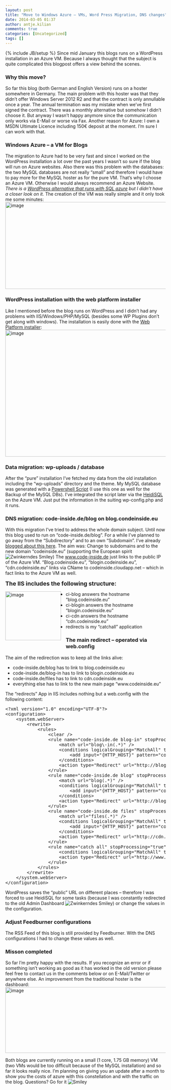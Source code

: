 ```yaml
---
layout: post
title: "Move to Windows Azure – VMs, Word Press Migration, DNS changes"
date: 2014-03-05 01:37
author: antje.kilian
comments: true
categories: [Uncategorized]
tags: []
---
```

{% include JB/setup %}
Since mid January this blogs runs on a WordPress installation in an Azure VM. Because I always thought that the subject is quite complicated this blogpost offers a view behind the scenes.
<h3>Why this move?</h3>
So far this blog (both German and English Version) runs on a hoster somewhere in Germany. The main problem with this hoster was that they didn’t offer Windows Server 2012 R2 and that the contract is only annullable once a year. The annual termination was my mistake when we’ve first signed the contract. There was a monthly alternative but somehow I didn’t choose it. But anyway I wasn’t happy anymore since the communication only works via E-Mail or worse via Fax. Another reason for Azure: I own a MSDN Ultimate Licence including 150€ deposit at the moment. I’m sure I can work with that.
<h3>Windows Azure – a VM for Blogs</h3>
The migration to Azure had to be very fast and since I worked on the WordPress installation a lot over the past years I wasn’t so sure if the blog will run on Azure websites. Also there was this problem with the databases: the two MySQL databases are not really “small” and therefore I would have to pay more for the MySQL hoster as for the pure VM. That’s why I choose an Azure VM. Otherwise I would always recommend an Azure Website. <i>There is a <a href="http://wordpress.brandoo.pl/">WordPress alternative that runs with SQL azure</a> but I didn’t have a closer look on it.
</i> The creation of the VM was really simple and it only took me some minutes:
<img style="background-image: none; padding-top: 0px; padding-left: 0px; padding-right: 0px; border: 0px;" title="image" alt="image" src="http://blog.codeinside.eu/wp-content/uploads/image_thumb1112.png" width="576" height="272" border="0" />
<h3>WordPress installation with the web platform installer</h3>
Like I mentioned before the blog runs on WordPress and I didn’t had any problems with IIS/Windows/PHP/MySQL (besides some WP Plugins don’t get along with windows).
The installation is easily done with the <a href="http://www.microsoft.com/web/downloads/platform.aspx">Web Platform installer</a>:

<img style="background-image: none; padding-top: 0px; padding-left: 0px; padding-right: 0px; border: 0px;" title="image" alt="image" src="http://blog.codeinside.eu/wp-content/uploads/image_thumb1113.png" width="573" height="397" border="0" />
<h3>Data migration: wp-uploads / database</h3>
After the “pure” installation I’ve fetched my data from the old installation including the “wp-uploads” directory and the theme. My MySQL database was generated with a <a href="http://blog.codeinside.eu/2011/06/12/mysql-datenbanken-sichern-ber-powershell/">Powershell Script</a> (I use this one as well for the Backup of the MySQL DBs). I’ve integrated the script later via the <a href="http://www.heidisql.com/">HeidiSQL</a> on the Azure VM. Just put the information in the suiting wp-config.php and it runs.
<h3>DNS migration: code-inside.de/blog on blog.condeinside.eu</h3>
With this migration I’ve tried to address the whole domain subject. Until now this blog used to run on “code-inside.de/blog”. For a while I’ve planned to go away from the “Subdirectory” and to an own “Subdomain”. I’ve already <a href="http://blogin.codeinside.eu/2013/04/16/subdomain-vs-subdirectory/">blogged about this here</a>. The aim was: Change to subdomains and to the new domain “codeinside.eu” (supporting the European spirit <img class="wlEmoticon wlEmoticon-winkingsmile" style="border-style: none;" alt="Zwinkerndes Smiley" src="http://blogin.codeinside.eu/wp-content/uploads/wlEmoticon-winkingsmile55.png" />) The <a href="http://www.code-inside.de">www.code-inside.de</a> just links to the public IP of the Azure VM. “Blog.codeinside.eu”, “blogin.codeinside.eu”, “cdn.codeinside.eu” links via CName to codeinside.cloudapp.net – which in fact links to the Azure VM as well.

<span style="font-size: large;"><strong>The IIS includes the following structure:</strong></span>

<img style="background-image: none; padding-top: 0px; padding-left: 0px; margin: 0px 15px 15px 0px; padding-right: 0px; border: 0px;" title="image" alt="image" src="http://blog.codeinside.eu/wp-content/uploads/image_thumb1114.png" width="175" height="153" align="left" border="0" />

- ci-blog answers the hostname “blog.codeinside.eu”
- ci-blogin answers the hostname “blogin.codeinside.eu”
- ci-cdn answers the hostname “cdn.codeinside.eu”
- redirects is my “catchall” application
<h3></h3>
<h3></h3>
<h3>The main redirect – operated via web.config</h3>
The aim of the redirection was to keep all the links alive:
<ul>
	<li>code-inside.de/blog has to link to blog.codeinside.eu</li>
	<li>code-inside.de/blog-in has to link to blogin.codeinside.eu</li>
	<li>code-inside.de/files has to link to cdn.codeinside.eu</li>
	<li>everything else has to link to the new main page “www.codeinside.eu”</li>
</ul>
The “redirects” App in IIS includes nothing but a web.config with the following content:
<pre class="brush: csharp; auto-links: true; collapse: false; first-line: 1; gutter: true; html-script: false; light: false; ruler: false; smart-tabs: true; tab-size: 4; toolbar: true;">&lt;?xml version="1.0" encoding="UTF-8"?&gt;
&lt;configuration&gt;
    &lt;system.webServer&gt;
        &lt;rewrite&gt;
            &lt;rules&gt;
                &lt;clear /&gt;
                &lt;rule name="code-inside.de blog-in" stopProcessing="true"&gt;
                    &lt;match url="blog\-in(.*)" /&gt;
                    &lt;conditions logicalGrouping="MatchAll" trackAllCaptures="false"&gt;
                        &lt;add input="{HTTP_HOST}" pattern="code-inside.de" /&gt;
                    &lt;/conditions&gt;
                    &lt;action type="Redirect" url="http://blogin.codeinside.eu{R:1}" redirectType="Permanent" /&gt;
                &lt;/rule&gt;
                &lt;rule name="code-inside.de blog" stopProcessing="true"&gt;
                    &lt;match url="blog(.*)" /&gt;
                    &lt;conditions logicalGrouping="MatchAll" trackAllCaptures="false"&gt;
                        &lt;add input="{HTTP_HOST}" pattern="code-inside.de" /&gt;
                    &lt;/conditions&gt;
                    &lt;action type="Redirect" url="http://blog.codeinside.eu{R:1}" redirectType="Permanent" /&gt;
                &lt;/rule&gt;
                &lt;rule name="code-inside.de files" stopProcessing="true"&gt;
                    &lt;match url="files(.*)" /&gt;
                    &lt;conditions logicalGrouping="MatchAll" trackAllCaptures="false"&gt;
                        &lt;add input="{HTTP_HOST}" pattern="code-inside.de" /&gt;
                    &lt;/conditions&gt;
                    &lt;action type="Redirect" url="http://cdn.codeinside.eu/files{R:1}" redirectType="Permanent" /&gt;
                &lt;/rule&gt;
                &lt;rule name="catch all" stopProcessing="true"&gt;
                    &lt;conditions logicalGrouping="MatchAll" trackAllCaptures="false" /&gt;
                    &lt;action type="Redirect" url="http://www.codeinside.eu" /&gt;
                &lt;/rule&gt;
            &lt;/rules&gt;
        &lt;/rewrite&gt;
    &lt;/system.webServer&gt;
&lt;/configuration&gt;</pre>
WordPress saves the “public” URL on different places – therefore I was forced to use HeidiSQL for some tasks (because I was constantly redirected to the old Admin Dashboard <img class="wlEmoticon wlEmoticon-winkingsmile" style="border-style: none;" alt="Zwinkerndes Smiley" src="http://blogin.codeinside.eu/wp-content/uploads/wlEmoticon-winkingsmile55.png" />) or change the values in the configuration.
<h3>Adjust Feedburner configurations</h3>
The RSS Feed of this blog is still provided by Feedburner. With the DNS configurations I had to change these values as well.
<h3>Misson completed</h3>
So far I’m pretty happy with the results. If you recognize an error or if something isn’t working as good as it has worked in the old version please feel free to contact us in the comments below or on E-Mail/Twitter or anywhere else. An improvement from the traditional hoster is the dashboard:

<img style="background-image: none; padding-top: 0px; padding-left: 0px; padding-right: 0px; border: 0px;" title="image" alt="image" src="http://blog.codeinside.eu/wp-content/uploads/image_thumb1115.png" width="578" height="206" border="0" />

Both blogs are currently running on a small (1 core, 1.75 GB memory) VM (two VMs would be too difficult because of the MySQL installation) and so far it looks really nice. I’m planning on giving you an update after a month to show you the costs of azure with this constellation and with the traffic on the blog. Questions? Go for it <img class="wlEmoticon wlEmoticon-smile" style="border-style: none;" alt="Smiley" src="http://blogin.codeinside.eu/wp-content/uploads/wlEmoticon-smile17.png" />
